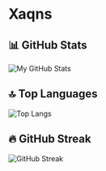 # **Xaqns**

## 📊 GitHub Stats
![My GitHub Stats](https://github-readme-stats.vercel.app/api?username=xaqns&show_icons=true&theme=radical)

## 🔝 Top Languages
![Top Langs](https://github-readme-stats.vercel.app/api/top-langs/?username=xaqns&layout=compact&theme=radical)

## 🔥 GitHub Streak
![GitHub Streak](https://github-readme-streak-stats.herokuapp.com/?user=xaqns&theme=dark)
